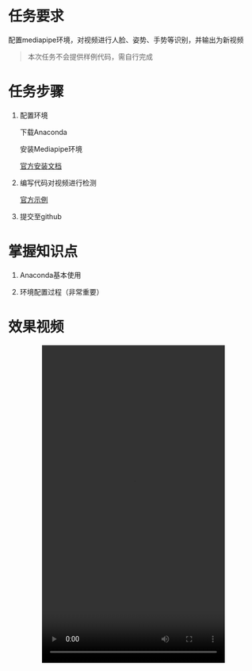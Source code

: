 # 任务要求

配置mediapipe环境，对视频进行人脸、姿势、手势等识别，并输出为新视频

> 本次任务不会提供样例代码，需自行完成

# 任务步骤

1. 配置环境

   下载Anaconda

   安装Mediapipe环境

   [官方安装文档](https://developers.google.com/mediapipe/framework/getting_started/install)

2. 编写代码对视频进行检测

   [官方示例](https://developers.google.com/mediapipe/solutions/guide)

3. 提交至github

# 掌握知识点

1. Anaconda基本使用

2. 环境配置过程（非常重要）


# 效果视频
<center>
   <video width="369" height="640" controls autoplay>
      <source src="./demo/video/dance.mp4" type="video/mp4">
   </video>
</center>